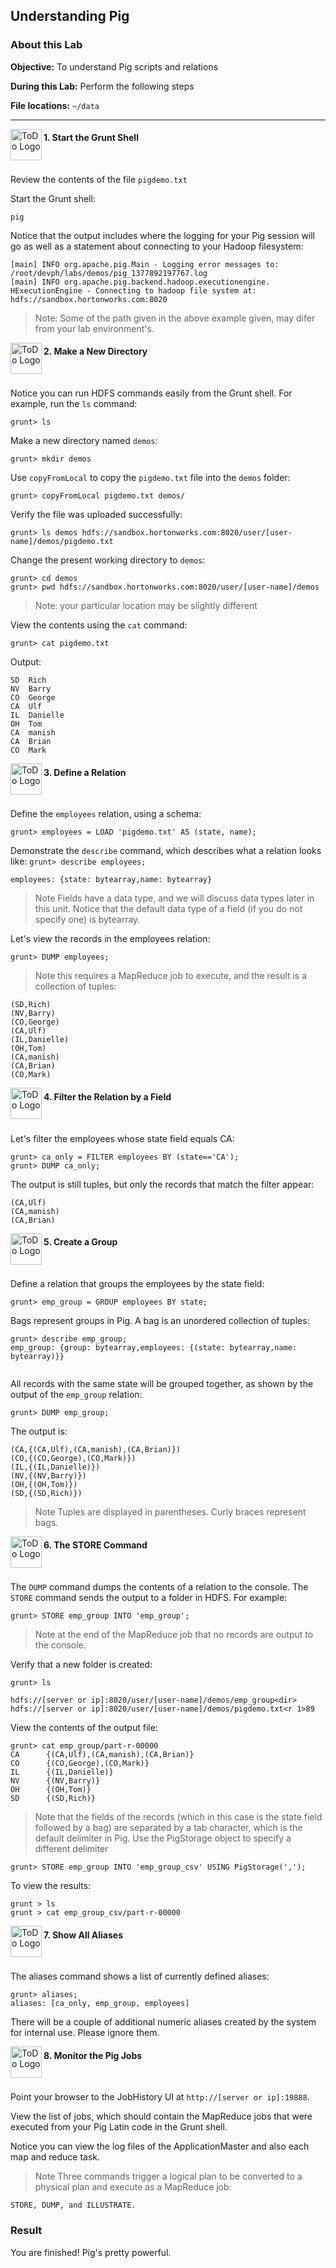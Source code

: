 ## Understanding Pig

### About this Lab

**Objective:** To understand Pig scripts and relations

**During this Lab:**  Perform the following steps

**File locations:** `~/data`

----

<img src="https://user-images.githubusercontent.com/558905/40613898-7a6c70d6-624e-11e8-9178-7bde851ac7bd.png" align="left" width="50" height="50" title="ToDo Logo" />
<h4>1. Start the Grunt Shell</h4><br>


Review the contents of the file `pigdemo.txt`

Start the Grunt shell:

```
pig
```

Notice that the output includes where the logging for your Pig session will go as well as a statement about connecting to your Hadoop filesystem:

```
[main] INFO org.apache.pig.Main - Logging error messages to: /root/devph/labs/demos/pig_1377892197767.log
[main] INFO org.apache.pig.backend.hadoop.executionengine. HExecutionEngine - Connecting to hadoop file system at: hdfs://sandbox.hortonworks.com:8020
```

> Note: Some of the path given in the above example given, may difer from your lab environment's. 

<!--STEP-->

<img src="https://user-images.githubusercontent.com/558905/40613898-7a6c70d6-624e-11e8-9178-7bde851ac7bd.png" align="left" width="50" height="50" title="ToDo Logo" />
<h4>2. Make a New Directory</h4><br>

Notice you can run HDFS commands easily from the Grunt shell. For example, run the `ls` command:

```
grunt> ls
```

Make a new directory named `demos`:

```
grunt> mkdir demos
```

Use `copyFromLocal` to copy the `pigdemo.txt` file into the `demos` folder:

```
grunt> copyFromLocal pigdemo.txt demos/
```

Verify the file was uploaded successfully:

```
grunt> ls demos hdfs://sandbox.hortonworks.com:8020/user/[user-name]/demos/pigdemo.txt
```

Change the present working directory to `demos`:

```
grunt> cd demos
grunt> pwd hdfs://sandbox.hortonworks.com:8020/user/[user-name]/demos
```

>Note: your particular location may be slightly different

View the contents using the `cat` command:

```
grunt> cat pigdemo.txt 
```

Output:

```
SD  Rich
NV  Barry
CO  George
CA  Ulf
IL  Danielle 
OH  Tom
CA  manish 
CA  Brian
CO  Mark
```



<!--STEP-->

<img src="https://user-images.githubusercontent.com/558905/40613898-7a6c70d6-624e-11e8-9178-7bde851ac7bd.png" align="left" width="50" height="50" title="ToDo Logo" />
<h4>3. Define a Relation</h4><br>

Define the `employees` relation, using a schema:

```
grunt> employees = LOAD 'pigdemo.txt' AS (state, name);
```

Demonstrate the `describe` command, which describes what a relation looks like: `grunt> describe employees;`

```
employees: {state: bytearray,name: bytearray}
```

>Note  Fields have a data type, and we will discuss data types later in this unit. Notice that the default data type of a field (if you do not specify one) is bytearray.

Let's view the records in the employees relation:

```
grunt> DUMP employees;
```

>Note  this requires a MapReduce job to execute, and the result is a collection of tuples:

```
(SD,Rich) 
(NV,Barry) 
(CO,George) 
(CA,Ulf)
(IL,Danielle) 
(OH,Tom)
(CA,manish) 
(CA,Brian) 
(CO,Mark)
```


<!--STEP-->

<img src="https://user-images.githubusercontent.com/558905/40613898-7a6c70d6-624e-11e8-9178-7bde851ac7bd.png" align="left" width="50" height="50" title="ToDo Logo" />
<h4>4. Filter the Relation by a Field</h4><br>

Let's filter the employees whose state field equals CA:

```
grunt> ca_only = FILTER employees BY (state=='CA'); 
grunt> DUMP ca_only; 
```

The output is still tuples, but only the records that match the filter appear:

```
(CA,Ulf) 
(CA,manish) 
(CA,Brian) 
```


<!--STEP-->

<img src="https://user-images.githubusercontent.com/558905/40613898-7a6c70d6-624e-11e8-9178-7bde851ac7bd.png" align="left" width="50" height="50" title="ToDo Logo" />
<h4>5. Create a Group</h4><br>

Define a relation that groups the employees by the state field:

```
grunt> emp_group = GROUP employees BY state;
```

Bags represent groups in Pig. A bag is an unordered collection of tuples:

```
grunt> describe emp_group;
emp_group: {group: bytearray,employees: {(state: bytearray,name: bytearray)}}
 
```

All records with the same state will be grouped together, as shown by the output of the `emp_group` relation:

```
grunt> DUMP emp_group;
```

The output is:
```
(CA,{(CA,Ulf),(CA,manish),(CA,Brian)}) 
(CO,{(CO,George),(CO,Mark)}) 
(IL,{(IL,Danielle)})
(NV,{(NV,Barry)})
(OH,{(OH,Tom)}) 
(SD,{(SD,Rich)})
```

>Note  Tuples are displayed in parentheses. Curly braces represent bags.


<!--STEP-->

<img src="https://user-images.githubusercontent.com/558905/40613898-7a6c70d6-624e-11e8-9178-7bde851ac7bd.png" align="left" width="50" height="50" title="ToDo Logo" />
<h4>6. The STORE Command</h4><br>

The `DUMP` command dumps the contents of a relation to the console. The `STORE` command sends the output to a folder in HDFS. For example:

```
grunt> STORE emp_group INTO 'emp_group';
```

>Note  at the end of the MapReduce job that no records are output to the console.

Verify that a new folder is created:

```
grunt> ls

hdfs://[server or ip]:8020/user/[user-name]/demos/emp_group<dir> 
hdfs://[server or ip]:8020/user/[user-name]/demos/pigdemo.txt<r 1>89
```

View the contents of the output file:

```
grunt> cat emp_group/part-r-00000
CA      {(CA,Ulf),(CA,manish),(CA,Brian)} 
CO      {(CO,George),(CO,Mark)}
IL      {(IL,Danielle)}
NV      {(NV,Barry)}
OH      {(OH,Tom)}
SD      {(SD,Rich)}
```

>Note  that the fields of the records (which in this case is the state field followed by a bag) are separated by a tab character, which is the default delimiter in Pig. Use the PigStorage object to specify a different delimiter

```
grunt> STORE emp_group INTO 'emp_group_csv' USING PigStorage(',');
```

To view the results:

```
grunt > ls
grunt > cat emp_group_csv/part-r-00000
```


<!--STEP-->

<img src="https://user-images.githubusercontent.com/558905/40613898-7a6c70d6-624e-11e8-9178-7bde851ac7bd.png" align="left" width="50" height="50" title="ToDo Logo" />
<h4>7. Show All Aliases</h4><br>

The aliases command shows a list of currently defined aliases:

```
grunt> aliases;
aliases: [ca_only, emp_group, employees]
```

There will be a couple of additional numeric aliases created by the system for internal use. Please ignore them.



<!--STEP-->

<img src="https://user-images.githubusercontent.com/558905/40613898-7a6c70d6-624e-11e8-9178-7bde851ac7bd.png" align="left" width="50" height="50" title="ToDo Logo" />
<h4>8. Monitor the Pig Jobs</h4><br>

Point your browser to the JobHistory UI at `http://[server or ip]:19888`.

View the list of jobs, which should contain the MapReduce jobs that were executed from your Pig Latin code in the Grunt shell.

Notice you can view the log files of the ApplicationMaster and also each map and reduce task.

>Note  Three commands trigger a logical plan to be converted to a physical plan and execute as a MapReduce job: 

```
STORE, DUMP, and ILLUSTRATE.
```

### Result

You are finished! Pig's pretty powerful.
